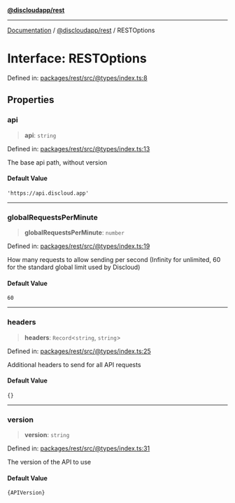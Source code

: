 [**@discloudapp/rest**](../README.md)

***

[Documentation](../../../packages.md) / [@discloudapp/rest](../README.md) / RESTOptions

# Interface: RESTOptions

Defined in: [packages/rest/src/@types/index.ts:8](https://github.com/discloud/discloud.app/blob/bfcb626f6315ac03eb36b36e57f162cd101e1996/packages/rest/src/@types/index.ts#L8)

## Properties

### api

> **api**: `string`

Defined in: [packages/rest/src/@types/index.ts:13](https://github.com/discloud/discloud.app/blob/bfcb626f6315ac03eb36b36e57f162cd101e1996/packages/rest/src/@types/index.ts#L13)

The base api path, without version

#### Default Value

`'https://api.discloud.app'`

***

### globalRequestsPerMinute

> **globalRequestsPerMinute**: `number`

Defined in: [packages/rest/src/@types/index.ts:19](https://github.com/discloud/discloud.app/blob/bfcb626f6315ac03eb36b36e57f162cd101e1996/packages/rest/src/@types/index.ts#L19)

How many requests to allow sending per second (Infinity for unlimited, 60 for the standard global limit used by Discloud)

#### Default Value

`60`

***

### headers

> **headers**: `Record`\<`string`, `string`\>

Defined in: [packages/rest/src/@types/index.ts:25](https://github.com/discloud/discloud.app/blob/bfcb626f6315ac03eb36b36e57f162cd101e1996/packages/rest/src/@types/index.ts#L25)

Additional headers to send for all API requests

#### Default Value

`{}`

***

### version

> **version**: `string`

Defined in: [packages/rest/src/@types/index.ts:31](https://github.com/discloud/discloud.app/blob/bfcb626f6315ac03eb36b36e57f162cd101e1996/packages/rest/src/@types/index.ts#L31)

The version of the API to use

#### Default Value

`{APIVersion}`
